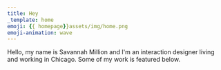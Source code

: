 ```yaml
---
title: Hey
_template: home
emoji: {{ homepage}}assets/img/home.png
emoji-animation: wave
---
```


Hello, my name is Savannah Million and I'm an interaction designer living and working in Chicago. Some of my work is featured below.
